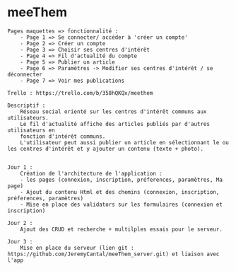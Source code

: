 # meeThem

    Pages maquettes => fonctionnalité :
        - Page 1 => Se connecter/ accéder à 'créer un compte'
        - Page 2 => Créer un compte
        - Page 3 => Choisir ses centres d'intérêt
        - Page 4 => Fil d'actualité du compte
        - Page 5 => Publier un article
        - Page 6 => Paramètres -> Modifier ses centres d'intérêt / se déconnecter
        - Page 7 => Voir mes publications

    Trello : https://trello.com/b/358hQKQx/meethem

	Descriptif :
        Réseau social orienté sur les centres d'intérêt communs aux utilisateurs.
        Le fil d'actualité affiche des articles publiés par d'autres utilisateurs en
        fonction d'intérêt communs.
        L'utilisateur peut aussi publier un article en sélectionnant le ou les centres d'intérêt et y ajouter un contenu (texte + photo).


    Jour 1 :
        Création de l'architecture de l'application :
        - les pages (connexion, inscription, préferences, paramètres, Ma page)
        - Ajout du contenu Html et des chemins (connexion, inscription, préferences, paramètres)
        - Mise en place des validators sur les formulaires (connexion et inscription)

    Jour 2 :
        Ajout des CRUD et recherche + multilples essais pour le serveur.

    Jour 3 :
        Mise en place du serveur (lien git : https://github.com/JeremyCantal/meeThem_server.git) et liaison avec l'app



        